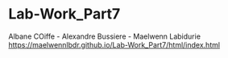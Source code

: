 # Lab-Work_Part7

Albane COiffe - Alexandre Bussiere - Maelwenn Labidurie
https://maelwennlbdr.github.io/Lab-Work_Part7/html/index.html
